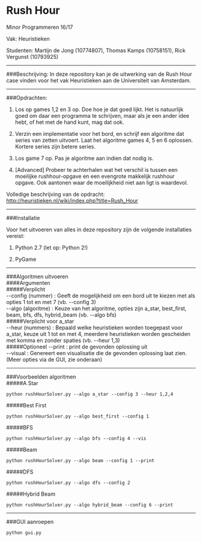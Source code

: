# Rush Hour
Minor Programmeren 16/17

Vak: Heuristieken

Studenten: Martijn de Jong (10774807), Thomas Kamps (10758151), Rick Vergunst (10793925)

---

###Beschrijving:
In deze repository kan je de uitwerking van de Rush Hour case vinden voor het vak Heuristieken aan de Universiteit van Amsterdam.

---

###Opdrachten:
1. Los op games 1,2 en 3 op. Doe hoe je dat goed lijkt. Het is natuurlijk goed om daar een programma te schrijven, maar als je een ander idee hebt, of het met de hand kunt, mag dat ook.

2. Verzin een implementatie voor het bord, en schrijf een algoritme dat series van zetten uitvoert. Laat het algoritme games 4, 5 en 6 oplossen. Kortere series zijn betere series.

3. Los game 7 op. Pas je algoritme aan indien dat nodig is.

4. [Advanced] Probeer te achterhalen wat het verschil is tussen een moeilijke rushhour-opgave en een evengrote makkelijk rushhour opgave. Ook aantonen waar de moeilijkheid niet aan ligt is waardevol.

Volledige beschrijving van de opdracht:
http://heuristieken.nl/wiki/index.php?title=Rush_Hour

---

###Installatie

Voor het uitvoeren van alles in deze repository zijn de volgende installaties vereist:  
1. Python 2.7  (let op: Python 2!)

2. PyGame  

---

###Algoritmen uitvoeren  
####Argumenten  
#####Verplicht  
--config (nummer) : Geeft de mogelijkheid om een bord uit te kiezen met als opties 1 tot en met 7 (vb. --config 3)  
--algo (algoritme) : Keuze van het algoritme, opties zijn a_star, best_first, beam, bfs, dfs, hybrid_beam (vb. --algo bfs)    
#####Verplicht voor a_star  
--heur (nummers) : Bepaald welke heuristieken worden toegepast voor a_star, keuze uit 1 tot en met 4, meerdere heuristieken worden gescheiden met komma en zonder spaties (vb. --heur 1,3)    
#####Optioneel
--print : print de gevonden oplossing uit  
--visual : Genereert een visualisatie die de gevonden oplossing laat zien. (Meer opties via de GUI, zie onderaan)

---

###Voorbeelden algoritmen  
#####A Star
```
python rushHourSolver.py --algo a_star --config 3 --heur 1,2,4
```
#####Best First  
```
python rushHourSolver.py --algo best_first --config 1  
```
#####BFS
```
python rushHourSolver.py --algo bfs --config 4 --vis
```
#####Beam
```
python rushHourSolver.py --algo beam --config 1 --print  
```
#####DFS  
```
python rushHourSolver.py --algo dfs --config 2 
```
#####Hybrid Beam  
```
python rushHourSolver.py --algo hybrid_beam --config 6 --print
```

---

###GUI aanroepen
```
python gui.py
```
